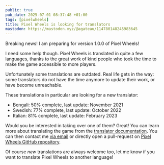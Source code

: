 ```yaml
---
public: true
pub_date: 2025-07-01 08:37:48 +01:00
tags: [pixelwheels]
title: Pixel Wheels is looking for translators
mastodon: https://mastodon.xyz/@agateau/114780148245983645
---
```

Breaking news! I am preparing for version 1.0.0 of Pixel Wheels!

I need some help though. Pixel Wheels is translated in quite a few languages, thanks to the great work of kind people who took the time to make the game accessible to more players.

Unfortunately some translations are outdated. Real life gets in the way: some translators do not have the time anymore to update their work, or have become unreachable.

<!-- break -->

These translations in particular are looking for a new translator:

- Bengali: 50% complete, last update: November 2021
- Swedish: 77% complete, last update: October 2022
- Italian: 81% complete, last update: February 2023

Would you be interested in taking over one of them? Great! You can learn more about translating the game from the [translator documentation](https://github.com/agateau/pixelwheels/blob/master/docs/translations.md). You can then contact me [via email](mailto:mail@agateau.com) or directly open a pull-request on [Pixel Wheels GitHub repository](https://github.com/agateau/pixelwheels).

Of course *new* translations are always welcome too, let me know if you want to translate Pixel Wheels to another language!
